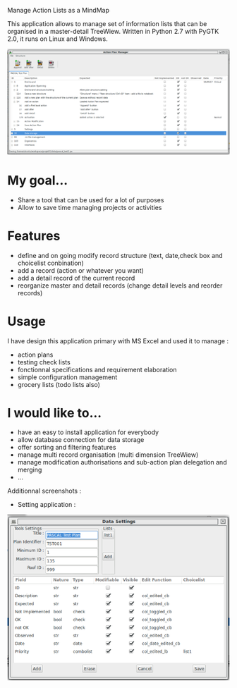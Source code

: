 Manage Action Lists as a MindMap

This application allows to manage set of information lists that can be organised in a master-detail TreeWiew.
Written in Python 2.7 with PyGTK 2.0, it runs on Linux and Windows.

![](https://github.com/neoremi/TreeViewActionManagment/blob/master/screenshot/PA_screenshot.png)

# My goal...
* Share a tool that can be used for a lot of purposes
* Allow to save time managing projects or activities

# Features
* define and on going modify record structure (text, date,check box and choicelist conbination)
* add a record (action or whatever you want)
* add a detail record of the current record
* reorganize master and detail records (change detail levels and reorder records)

# Usage
I have design this application primary with MS Excel and used it to manage :
* action plans
* testing check lists
* fonctionnal specifications and requirement elaboration
* simple configuration management
* grocery lists (todo lists also)

# I would like to...
* have an easy to install application for everybody 
* allow database connection for data storage
* offer sorting and filtering features
* manage multi record organisation (multi dimension TreeWiew)
* manage modification authorisations and sub-action plan delegation and merging
* ...

Additionnal screenshots :
* Setting application :

![](https://github.com/neoremi/TreeViewActionManagment/blob/master/screenshot/PAParams_screenshot.png)
